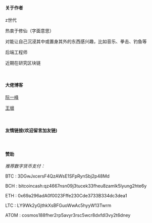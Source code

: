 # 


#### 关于作者

z世代

热衷于修仙（字面意思）

对能让自己沉浸其中或置身其外的东西感兴趣，比如音乐、拳击、钓鱼等

后端工程师

近期在研究区块链

<br>

#### 大佬博客

[阮一峰](http://www.ruanyifeng.com/)

[王垠](http://www.yinwang.org/)

<br>

#### 友情链接(欢迎留言加友链)

<br>

#### 赞助

*推荐数字货币支付：*

BTC   :   3DGwJxcersF4QzAWsE1SFpRynSbj2p48Md

BCH   :   bitcoincash:qz4667nsn09j3tucek33fheu8zamlk5lyung2hte6y

ETH   :   0x69a296adA0f0023Fffe230Cde3733B334dc3dea1

LTC    :   LY9Wk2yGjthkXsBFGuoWwAc5hyyW13Twrm

ATOM :  cosmos188fher2rp5avyr3rsc5wcr8dxfdl3vy2t6dney
